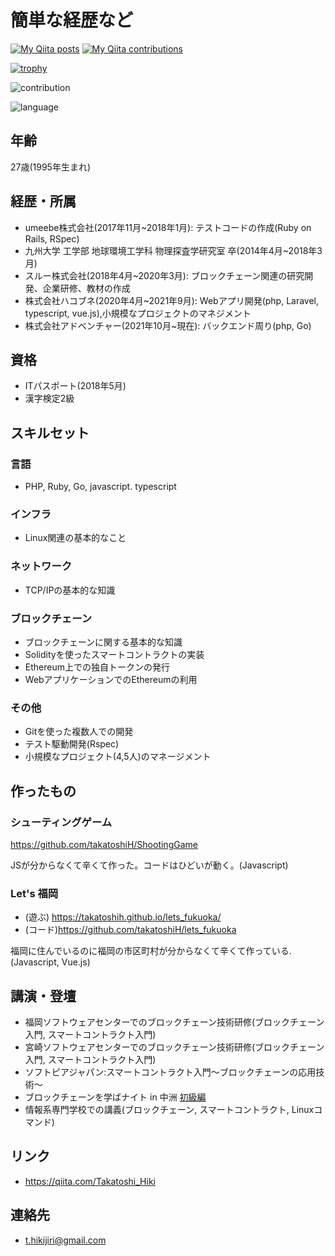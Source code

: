 # 簡単な経歴など

[![My Qiita posts](https://qiita-badge.apiapi.app/s/Takatoshi_Hiki/posts.svg)](http://qiita.com/Takatoshi_Hiki)
[![My Qiita contributions](https://qiita-badge.apiapi.app/s/Takatoshi_Hiki/contributions.svg)](http://qiita.com/Takatoshi_Hiki)

[![trophy](https://github-profile-trophy.vercel.app/?username=takatoshiH)](https://github.com/ryo-ma/github-profile-trophy)

![contribution](https://github-contribution-stats.vercel.app/api/?username=takatoshiH)

![language](https://github-readme-stats.vercel.app/api/top-langs/?username=takatoshiH&layout=compact)


## 年齢
27歳(1995年生まれ)

## 経歴・所属
* umeebe株式会社(2017年11月~2018年1月): テストコードの作成(Ruby on Rails, RSpec)
* 九州大学 工学部 地球環境工学科 物理探査学研究室 卒(2014年4月~2018年3月)
* スルー株式会社(2018年4月~2020年3月): ブロックチェーン関連の研究開発、企業研修、教材の作成
* 株式会社ハコブネ(2020年4月~2021年9月): Webアプリ開発(php, Laravel, typescript, vue.js),小規模なプロジェクトのマネジメント
* 株式会社アドベンチャー(2021年10月~現在): バックエンド周り(php, Go)

## 資格
* ITパスポート(2018年5月)
* 漢字検定2級

## スキルセット
### 言語
* PHP, Ruby, Go, javascript. typescript

### インフラ
* Linux関連の基本的なこと

### ネットワーク
* TCP/IPの基本的な知識

### ブロックチェーン
* ブロックチェーンに関する基本的な知識
* Solidityを使ったスマートコントラクトの実装
* Ethereum上での独自トークンの発行
* WebアプリケーションでのEthereumの利用

### その他
* Gitを使った複数人での開発
* テスト駆動開発(Rspec)
* 小規模なプロジェクト(4,5人)のマネージメント

## 作ったもの

### シューティングゲーム
https://github.com/takatoshiH/ShootingGame

JSが分からなくて辛くて作った。コードはひどいが動く。(Javascript)

### Let's 福岡
* (遊ぶ) https://takatoshih.github.io/lets_fukuoka/
* (コード)https://github.com/takatoshiH/lets_fukuoka

福岡に住んでいるのに福岡の市区町村が分からなくて辛くて作っている.(Javascript, Vue.js)

## 講演・登壇
* 福岡ソフトウェアセンターでのブロックチェーン技術研修(ブロックチェーン入門, スマートコントラクト入門)
* 宮崎ソフトウェアセンターでのブロックチェーン技術研修(ブロックチェーン入門, スマートコントラクト入門)
* ソフトピアジャパン:スマートコントラクト入門～ブロックチェーンの応用技術～
* ブロックチェーンを学ばナイト in 中洲 [初級編](https://gbec.connpass.com/event/136500/)
* 情報系専門学校での講義(ブロックチェーン, スマートコントラクト, Linuxコマンド)

## リンク
* https://qiita.com/Takatoshi_Hiki

## 連絡先
* t.hikijiri@gmail.com

